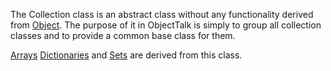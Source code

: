 The Collection class is an abstract class without any functionality derived
from [Object](Object.md). The purpose of it in ObjectTalk is simply to
group all collection classes and to provide a common base class for them.

[Arrays](Array.md) [Dictionaries](Dict.md) and [Sets](Set.md)
are derived from this class.
